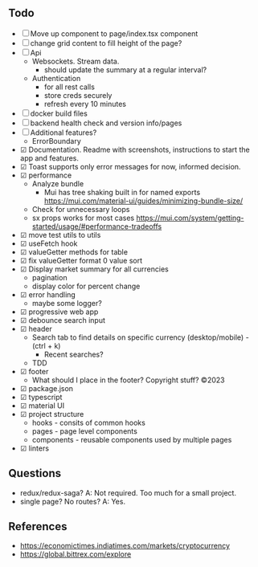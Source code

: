 ## Todo

- &#9744; Move up <Box /> component to page/index.tsx component
- &#9744; change grid content to fill height of the page?
- &#9744; Api
  - Websockets. Stream data.
    - should update the summary at a regular interval?
  - Authentication
    - for all rest calls
    - store creds securely
    - refresh every 10 minutes
- &#9744; docker build files
- &#9744; backend health check and version info/pages
- &#9744; Additional features?
  - ErrorBoundary
- &#9745; Documentation. Readme with screenshots, instructions to start the app and features.
- &#9745; Toast supports only error messages for now, informed decision.
- &#9745; performance
  - Analyze bundle
    - Mui has tree shaking built in for named exports https://mui.com/material-ui/guides/minimizing-bundle-size/
  - Check for unnecessary loops
  - sx props works for most cases https://mui.com/system/getting-started/usage/#performance-tradeoffs
- &#9745; move test utils to utils
- &#9745; useFetch hook
- &#9745; valueGetter methods for table
- &#9745; fix valueGetter format 0 value sort
- &#9745; Display market summary for all currencies
  - pagination
  - display color for percent change
- &#9745; error handling
  - maybe some logger?
- &#9745; progressive web app
- &#9745; debounce search input
- &#9745; header
  - Search tab to find details on specific currency (desktop/mobile) - (ctrl + k)
    - Recent searches?
  - TDD
- &#9745; footer
  - What should I place in the footer? Copyright stuff? ©2023
- &#9745; package.json
- &#9745; typescript
- &#9745; material UI
- &#9745; project structure
  - hooks - consits of common hooks
  - pages - page level components
  - components - reusable components used by multiple pages
- &#9745; linters

## Questions

- redux/redux-saga? A: Not required. Too much for a small project.
- single page? No routes? A: Yes.

## References

- https://economictimes.indiatimes.com/markets/cryptocurrency
- https://global.bittrex.com/explore
